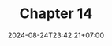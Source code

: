 ---
weight: 2400
title: "Chapter 14"
description: ""
icon: "article"
date: "2024-08-24T23:42:21+07:00"
lastmod: "2024-08-24T23:42:21+07:00"
draft: false
toc: true
---